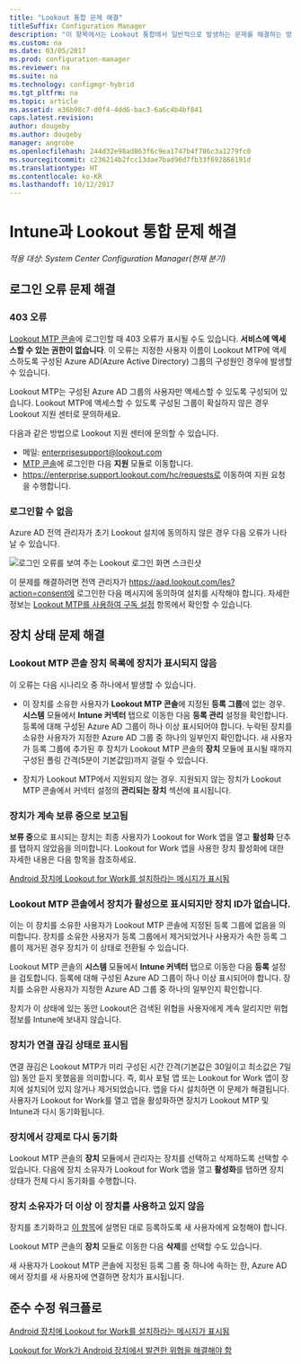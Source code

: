 ```yaml
---
title: "Lookout 통합 문제 해결"
titleSuffix: Configuration Manager
description: "이 항목에서는 Lookout 통합에서 일반적으로 발생하는 문제를 해결하는 방법을 설명합니다."
ms.custom: na
ms.date: 03/05/2017
ms.prod: configuration-manager
ms.reviewer: na
ms.suite: na
ms.technology: configmgr-hybrid
ms.tgt_pltfrm: na
ms.topic: article
ms.assetid: e36b98c7-d0f4-4dd6-bac3-6a6c4b4bf841
caps.latest.revision: 
author: dougeby
ms.author: dougeby
manager: angrobe
ms.openlocfilehash: 244d32e98ad863f6c9ea1747b4f786c3a1279fc0
ms.sourcegitcommit: c236214b2fcc13dae7bad96d7fb33f692868191d
ms.translationtype: HT
ms.contentlocale: ko-KR
ms.lasthandoff: 10/12/2017
---
```

# <a name="troubleshoot-lookout-integration-with-intune"></a>Intune과 Lookout 통합 문제 해결

*적용 대상: System Center Configuration Manager(현재 분기)*

## <a name="troubleshoot-login-errors"></a>로그인 오류 문제 해결
### <a name="403-errors"></a>403 오류
[Lookout MTP 콘솔](https://aad.lookout.com)에 로그인할 때 403 오류가 표시될 수도 있습니다. **서비스에 액세스할 수 있는 권한이 없습니다**. 이 오류는 지정한 사용자 이름이 Lookout MTP에 액세스하도록 구성된 Azure AD(Azure Active Directory) 그룹의 구성원인 경우에 발생할 수 있습니다.

Lookout MTP는 구성된 Azure AD 그룹의 사용자만 액세스할 수 있도록 구성되어 있습니다. Lookout MTP에 액세스할 수 있도록 구성된 그룹이 확실하지 않은 경우 Lookout 지원 센터로 문의하세요.

다음과 같은 방법으로 Lookout 지원 센터에 문의할 수 있습니다.

* 메일: enterprisesupport@lookout.com
* [MTP 콘솔](http://aad.lookout.com)에 로그인한 다음 **지원** 모듈로 이동합니다.
* https://enterprise.support.lookout.com/hc/requests로 이동하여 지원 요청을 수행합니다.

### <a name="unable-to-sign-in"></a>로그인할 수 없음
Azure AD 전역 관리자가 초기 Lookout 설치에 동의하지 않은 경우 다음 오류가 나타날 수 있습니다.

![로그인 오류를 보여 주는 Lookout 로그인 화면 스크린샷](media/lookout-consent-not-accepted-error.png)

이 문제를 해결하려면 전역 관리자가 https://aad.lookout.com/les?action=consent에 로그인한 다음 메시지에 동의하여 설치를 시작해야 합니다. 자세한 정보는 [Lookout MTP를 사용하여 구독 설정](set-up-your-subscription-with-lookout.md) 항목에서 확인할 수 있습니다.

## <a name="troubleshoot-device-status-issues"></a>장치 상태 문제 해결

### <a name="device-not-showing-up-in-the-lookout-mtp-console-device-list"></a>Lookout MTP 콘솔 장치 목록에 장치가 표시되지 않음

이 오류는 다음 시나리오 중 하나에서 발생할 수 있습니다.
* 이 장치를 소유한 사용자가 **Lookout MTP 콘솔**에 지정된 **등록 그룹**에 없는 경우.  **시스템** 모듈에서 **Intune 커넥터** 탭으로 이동한 다음 **등록 관리** 설정을 확인합니다.  등록에 대해 구성된 Azure AD 그룹이 하나 이상 표시되어야 합니다.  누락된 장치를 소유한 사용자가 지정한 Azure AD 그룹 중 하나의 일부인지 확인합니다.  새 사용자가 등록 그룹에 추가된 후 장치가 Lookout MTP 콘솔의 **장치** 모듈에 표시될 때까지 구성된 폴링 간격(5분이 기본값임)까지 걸릴 수 있습니다.

* 장치가 Lookout MTP에서 지원되지 않는 경우.  지원되지 않는 장치가 Lookout MTP 콘솔에서 커넥터 설정의 **관리되는 장치** 섹션에 표시됩니다.

### <a name="device-continues-to-be-reported-as-pending"></a>장치가 계속 **보류 중**으로 보고됨

**보류 중**으로 표시되는 장치는 최종 사용자가 Lookout for Work 앱을 열고 **활성화** 단추를 탭하지 않았음을 의미합니다. Lookout for Work 앱을 사용한 장치 활성화에 대한 자세한 내용은 다음 항목을 참조하세요.

[Android 장치에 Lookout for Work를 설치하라는 메시지가 표시됨](http://docs.microsoft.com/intune/enduser/you-are-prompted-to-install-lookout-for-work-android)

### <a name="in-the-lookout-mtp-console-a-device-is-showing-as-active-but-does-not-have-a-device-id"></a>Lookout MTP 콘솔에서 장치가 활성으로 표시되지만 장치 ID가 없습니다.
이는 이 장치를 소유한 사용자가 Lookout MTP 콘솔에 지정된 등록 그룹에 없음을 의미합니다.   장치를 소유한 사용자가 등록 그룹에서 제거되었거나 사용자가 속한 등록 그룹이 제거된 경우 장치가 이 상태로 전환될 수 있습니다.

Lookout MTP 콘솔의 **시스템** 모듈에서 **Intune 커넥터** 탭으로 이동한 다음 **등록** 설정을 검토합니다.  등록에 대해 구성된 Azure AD 그룹이 하나 이상 표시되어야 합니다.  장치를 소유한 사용자가 지정한 Azure AD 그룹 중 하나의 일부인지 확인합니다.

장치가 이 상태에 있는 동안 Lookout은 검색된 위협을 사용자에게 계속 알리지만 위협 정보를 Intune에 보내지 않습니다.

### <a name="device-shows-disconnected-state"></a>장치가 연결 끊김 상태로 표시됨

연결 끊김은 Lookout MTP가 미리 구성된 시간 간격(기본값은 30일이고 최소값은 7일임) 동안 듣지 못했음을 의미합니다. 즉, 회사 포털 앱 또는 Lookout for Work 앱이 장치에 설치되어 있지 않거나 제거되었습니다. 앱을 다시 설치하면 이 문제가 해결됩니다. 사용자가 Lookout for Work를 열고 앱을 활성화하면 장치가 Lookout MTP 및 Intune과 다시 동기화됩니다.

### <a name="forcing-a-resync-on-the-device"></a>장치에서 강제로 다시 동기화
Lookout MTP 콘솔의 **장치** 모듈에서 관리자는 장치를 선택하고 삭제하도록 선택할 수 있습니다.   다음에 장치 소유자가 Lookout for Work 앱을 열고 **활성화**를 탭하면 장치 상태가 전체 다시 동기화를 수행합니다.

### <a name="the-owner-of-the-device-is-no-longer-using-this-device"></a>장치 소유자가 더 이상 이 장치를 사용하고 있지 않음
장치를 초기화하고 [이 항목](https://docs.microsoft.com/sccm/mdm/deploy-use/wipe-lock-reset-devices#full-wipe)에 설명된 대로 등록하도록 새 사용자에게 요청해야 합니다.


Lookout MTP 콘솔의 **장치** 모듈로 이동한 다음 **삭제**를 선택할 수도 있습니다.

새 사용자가 Lookout MTP 콘솔에 지정된 등록 그룹 중 하나에 속하는 한, Azure AD에서 장치를 새 사용자에 연결하면 장치가 표시됩니다.

## <a name="compliance-remediation-workflows"></a>준수 수정 워크플로
[Android 장치에 Lookout for Work를 설치하라는 메시지가 표시됨]( http://docs.microsoft.com/intune/enduser/you-are-prompted-to-install-lookout-for-work-android)

[Lookout for Work가 Android 장치에서 발견한 위협을 해결해야 함](http://docs.microsoft.com/intune/enduser/you-need-to-resolve-a-threat-found-by-lookout-for-work-android)
